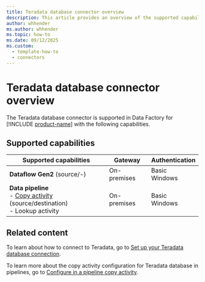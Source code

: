 ```yaml
---
title: Teradata database connector overview
description: This article provides an overview of the supported capabilities of the Teradata database connector.
author: whhender
ms.author: whhender
ms.topic: how-to
ms.date: 09/12/2025
ms.custom:
  - template-how-to
  - connectors
---
```


# Teradata database connector overview
The Teradata database connector is supported in Data Factory for [!INCLUDE [product-name](../includes/product-name.md)] with the following capabilities.

## Supported capabilities

| Supported capabilities                                                                 | Gateway                        | Authentication   |
|----------------------------------------------------------------------------------------|--------------------------------|------------------|
| **Dataflow Gen2** (source/-)                                                 | On-premises| Basic<br> Windows |
| **Data pipeline** <br>- [Copy activity](connector-teradata-copy-activity.md) (source/destination)<br>- Lookup activity        | On-premises | Basic<br> Windows |

## Related content

To learn about how to connect to Teradata, go to [Set up your Teradata database connection](connector-teradata-database.md).

To learn more about the copy activity configuration for Teradata database in pipelines, go to [Configure in a pipeline copy activity](connector-teradata-copy-activity.md).
